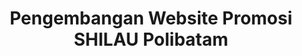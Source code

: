 ---
code: PBL-TRPL210
name: Web SHILAU
title: Pengembangan Website Promosi SHILAU Polibatam
tags:
  - PHP
  - Laravel
  - Tailwind CSS
  - Alpine JS
manpro: 102020-hilda
cover: ./cover.png
link: https://pbl.polibatam.ac.id/pamerin/detail.php?title=pengembangan-web-shilau-polibatam&id=MzM3MA==&ta=Ng==&id_tim=Mzg2MQ==
teams:
  - 4342401057-yusuf
  - 4342401035-hasan
  - 4342401041-dony
  - 4342401046-rohani
  - 4342401051-rivana
  - 4342401053-hasdur
---